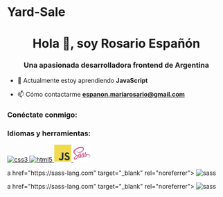 # Yard-Sale
<h1 align="center">Hola 👋, soy Rosario Españón</h1>
<h3 align="center">Una apasionada desarrolladora frontend de Argentina</h3>

- 🌱 Actualmente estoy aprendiendo **JavaScript**

- 📫 Cómo contactarme **espanon.mariarosario@gmail.com**

<h3 align="left">Conéctate conmigo:</h3>
<p align="left">
</p>

<h3 align=" left">Idiomas y herramientas:</h3>
<p align="left"> <a href="https://www.w3schools.com/css/" target="_blank" rel="noreferrer"> <img src="https://raw.githubusercontent. com/devicons/devicon/master/icons/css3/css3-original-wordmark.svg" alt="css3" width="40" height="40"/> </a> <a href="https:// www.w3.org/html/" target="_blank" rel="noreferrer"> <img src="https://raw.githubusercontent.com/devicons/devicon/master/icons/html5/html5-original-wordmark .svg" alt="html5" ancho="40" altura="40"/> </a> <a href="https://developer.mozilla.org/en-US/docs/Web/JavaScript" objetivo ="_en blanco" rel="noreferrer"> <img src="https://raw.githubusercontent.com/devicons/devicon/master/icons/javascript/javascript-original.svg" alt="javascript" width="40" height="40"/ > </a> <a href="https://sass-lang.com" target="_blank" rel="noreferrer"> <img src="https://raw.githubusercontent.com/devicons/devicon/ master/icons/sass/sass-original.svg" alt="sass" width="40" height="40"/> </a> </p>a href="https://sass-lang.com" target="_blank" rel="noreferrer"> <img src="https://raw.githubusercontent.com/devicons/devicon/master/icons/sass/ sass-original.svg" alt="sass" ancho="40" altura="40"/> </a> </p>a href="https://sass-lang.com" target="_blank" rel="noreferrer"> <img src="https://raw.githubusercontent.com/devicons/devicon/master/icons/sass/ sass-original.svg" alt="sass" ancho="40" altura="40"/> </a> </p>
